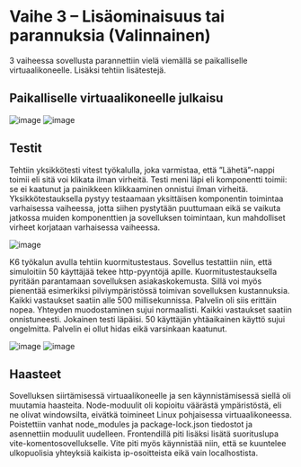 # Vaihe 3 – Lisäominaisuus tai parannuksia (Valinnainen)

3 vaiheessa sovellusta parannettiin vielä viemällä se paikalliselle virtuaalikoneelle. Lisäksi tehtiin lisätestejä.

##   Paikalliselle virtuaalikoneelle julkaisu



![image](https://github.com/user-attachments/assets/d9b49438-db09-494e-a537-b73a14ec4c8f)
![image](https://github.com/user-attachments/assets/b2e2c080-db14-445d-8e80-21ea483f25ce)


##  Testit

Tehtiin yksikkötesti vitest työkalulla, joka varmistaa, että ”Lähetä”-nappi toimii eli sitä voi klikata ilman virheitä. Testi meni läpi eli komponentti toimii: se ei kaatunut ja painikkeen klikkaaminen onnistui ilman virheitä. 
Yksikkötestauksella pystyy testaamaan yksittäisen komponentin toimintaa varhaisessa vaiheessa, jotta siihen pystytään puuttumaan eikä se vaikuta jatkossa muiden komponenttien ja sovelluksen toimintaan, kun mahdolliset virheet korjataan varhaisessa vaiheessa.


![image](https://github.com/user-attachments/assets/4b111bd3-0216-4d30-85b0-37a543c39c75)

K6 työkalun avulla tehtiin kuormitustestaus. Sovellus testattiin niin, että simuloitiin 50 käyttäjää tekee http-pyyntöjä apille.
Kuormitustestauksella pyritään parantamaan sovelluksen asiakaskokemusta. Sillä voi myös pienentää esimerkiksi pilviympäristössä toimivan sovelluksen kustannuksia.
Kaikki vastaukset saatiin alle 500 millisekunnissa. Palvelin oli siis erittäin nopea. Yhteyden muodostaminen sujui normaalisti. Kaikki vastaukset saatiin onnistuneesti. Jokainen testi läpäisi. 50 käyttäjän yhtäaikainen käyttö sujui ongelmitta. Palvelin ei ollut hidas eikä varsinkaan kaatunut.

![image](https://github.com/user-attachments/assets/25ce3a37-c21b-4792-b319-624a6d4d9ec9)
![image](https://github.com/user-attachments/assets/69413326-89f0-4eb0-a0c4-ed8eb625c5c5)




##  Haasteet


Sovelluksen siirtämisessä virtuaalikoneelle ja sen käynnistämisessä siellä oli muutamia haasteita. Node-moduulit oli kopioitu väärästä ympäristöstä, eli ne olivat windowsilta, eivätkä toimineet Linux pohjaisessa virtuaalikoneessa. Poistettiin vanhat node_modules ja package-lock.json tiedostot ja asennettiin moduulit uudelleen. 
Frontendillä piti lisäksi lisätä suorituslupa vite-komentosovellukselle. Vite piti myös käynnistää niin, että se kuuntelee ulkopuolisia yhteyksiä kaikista ip-osoitteista eikä vain localhostista.













